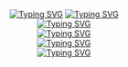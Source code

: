 <div align="center">
  <a href="https://git.io/typing-svg"><img src="https://readme-typing-svg.demolab.com?font=Fira+Code&duration=2000&color=FFFFFF&background=0D1117&center=true&vCenter=true&random=true&width=125&height=25&lines=Eae!;Hello!;%E3%81%8A%E3%81%AF%E3%82%88%E3%81%86+%EF%BC%81" alt="Typing SVG" /></a>
  <a href="https://git.io/typing-svg"><img src="https://readme-typing-svg.demolab.com?font=Fira+Code&duration=1&color=FFFFFF&background=0D1117&center=true&vCenter=true&repeat=false&height=25&lines=I'm+H%C3%A9litto+Souza+Ferreira" alt="Typing SVG" /></a>
</div>

<div align="center">
  <a href="https://git.io/typing-svg">
    <img src="https://readme-typing-svg.demolab.com?font=Fira+Code&size=18&duration=1&color=FFFFFF&background=0D1117&center=true&vCenter=true&repeat=false&width=500&height=25&lines=Some+things+I'm+currently+using!" alt="Typing SVG" />
  </a>
</div>

<div align="center">
  <a href="https://git.io/typing-svg">
    <img src="https://readme-typing-svg.demolab.com?font=Fira+Code&size=18&duration=1&color=FFFFFF&background=0D1117&center=true&vCenter=true&repeat=false&width=500&height=25&lines=Contact+me!" alt="Typing SVG" />
  </a>
</div>

<div align="center">
  <a href="https://git.io/typing-svg">
    <img src="https://readme-typing-svg.demolab.com?font=Fira+Code&size=18&duration=1&color=FFFFFF&background=0D1117&center=true&vCenter=true&repeat=false&width=500&height=25&lines=A+4Fun+game!" alt="Typing SVG" />
  </a>
</div>
<div align="center">
  <a href="https://git.io/typing-svg"><img src="https://readme-typing-svg.demolab.com?font=Fira+Code&weight=100&size=16&duration=1&color=0D1117&background=FFFFFF&center=true&vCenter=true&repeat=false&width=500&height=25&lines=I+hope+you+enjoy+it!" alt="Typing SVG" />
  </a>
</div>
